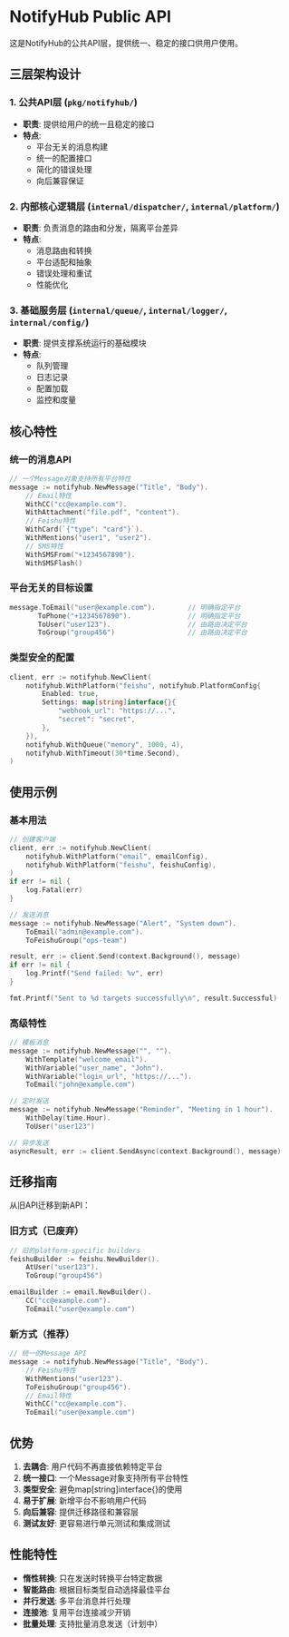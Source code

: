 # NotifyHub Public API

这是NotifyHub的公共API层，提供统一、稳定的接口供用户使用。

## 三层架构设计

### 1. 公共API层 (`pkg/notifyhub/`)

- **职责**: 提供给用户的统一且稳定的接口
- **特点**:
  - 平台无关的消息构建
  - 统一的配置接口
  - 简化的错误处理
  - 向后兼容保证

### 2. 内部核心逻辑层 (`internal/dispatcher/`, `internal/platform/`)

- **职责**: 负责消息的路由和分发，隔离平台差异
- **特点**:
  - 消息路由和转换
  - 平台适配和抽象
  - 错误处理和重试
  - 性能优化

### 3. 基础服务层 (`internal/queue/`, `internal/logger/`, `internal/config/`)

- **职责**: 提供支撑系统运行的基础模块
- **特点**:
  - 队列管理
  - 日志记录
  - 配置加载
  - 监控和度量

## 核心特性

### 统一的消息API

```go
// 一个Message对象支持所有平台特性
message := notifyhub.NewMessage("Title", "Body").
    // Email特性
    WithCC("cc@example.com").
    WithAttachment("file.pdf", "content").
    // Feishu特性
    WithCard(`{"type": "card"}`).
    WithMentions("user1", "user2").
    // SMS特性
    WithSMSFrom("+1234567890").
    WithSMSFlash()
```

### 平台无关的目标设置

```go
message.ToEmail("user@example.com").        // 明确指定平台
       ToPhone("+1234567890").              // 明确指定平台
       ToUser("user123").                   // 由路由决定平台
       ToGroup("group456")                  // 由路由决定平台
```

### 类型安全的配置

```go
client, err := notifyhub.NewClient(
    notifyhub.WithPlatform("feishu", notifyhub.PlatformConfig{
        Enabled: true,
        Settings: map[string]interface{}{
            "webhook_url": "https://...",
            "secret": "secret",
        },
    }),
    notifyhub.WithQueue("memory", 1000, 4),
    notifyhub.WithTimeout(30*time.Second),
)
```

## 使用示例

### 基本用法

```go
// 创建客户端
client, err := notifyhub.NewClient(
    notifyhub.WithPlatform("email", emailConfig),
    notifyhub.WithPlatform("feishu", feishuConfig),
)
if err != nil {
    log.Fatal(err)
}

// 发送消息
message := notifyhub.NewMessage("Alert", "System down").
    ToEmail("admin@example.com").
    ToFeishuGroup("ops-team")

result, err := client.Send(context.Background(), message)
if err != nil {
    log.Printf("Send failed: %v", err)
}

fmt.Printf("Sent to %d targets successfully\n", result.Successful)
```

### 高级特性

```go
// 模板消息
message := notifyhub.NewMessage("", "").
    WithTemplate("welcome_email").
    WithVariable("user_name", "John").
    WithVariable("login_url", "https://...").
    ToEmail("john@example.com")

// 定时发送
message := notifyhub.NewMessage("Reminder", "Meeting in 1 hour").
    WithDelay(time.Hour).
    ToUser("user123")

// 异步发送
asyncResult, err := client.SendAsync(context.Background(), message)
```

## 迁移指南

从旧API迁移到新API：

### 旧方式（已废弃）

```go
// 旧的platform-specific builders
feishuBuilder := feishu.NewBuilder().
    AtUser("user123").
    ToGroup("group456")

emailBuilder := email.NewBuilder().
    CC("cc@example.com").
    ToEmail("user@example.com")
```

### 新方式（推荐）

```go
// 统一的Message API
message := notifyhub.NewMessage("Title", "Body").
    // Feishu特性
    WithMentions("user123").
    ToFeishuGroup("group456").
    // Email特性
    WithCC("cc@example.com").
    ToEmail("user@example.com")
```

## 优势

1. **去耦合**: 用户代码不再直接依赖特定平台
2. **统一接口**: 一个Message对象支持所有平台特性
3. **类型安全**: 避免map[string]interface{}的使用
4. **易于扩展**: 新增平台不影响用户代码
5. **向后兼容**: 提供迁移路径和兼容层
6. **测试友好**: 更容易进行单元测试和集成测试

## 性能特性

- **惰性转换**: 只在发送时转换平台特定数据
- **智能路由**: 根据目标类型自动选择最佳平台
- **并行发送**: 多平台消息并行处理
- **连接池**: 复用平台连接减少开销
- **批量处理**: 支持批量消息发送（计划中）
